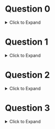 # Question 0

<details>
  <summary>Click to Expand</summary>

  Enter your _full name_ between the double quotes provided.

  _Your response should be 2 lines long_

</details>

# Question 1

<details>
  <summary>Click to Expand</summary>

  Create a list of two dictionaries `data` that contain two key-value pairs:
  * "city": string city name - use any two cities
  * "pm2.5": float measurement - use one value below 35 and one above 35

  Use either a traditional loop or list comprehension approach to create a new list variable `results` that contains dictionary entries in `data` where the "pm2.5" value is above 35

</details>

# Question 2

<details>
  <summary>Click to Expand</summary>

  Create a variable `water_levels` that is a list of of two strings with similar data as below:
  ```python
  2025-03-01, 2.54
  2025-03-02, 2.60
  ```

  Loop through each entry in your list and use the `strip()` method to pull out the date and float value. Create a dictionary with these parsed values and store them in a list so that you get the following result:
  ```python
  [
    {"date": "2025-03-01", "level": 2.54},
    {"date": "2025-03-02", "level": 2.60}
  ]
  ```

</details>

# Question 3

<details>
  <summary>Click to Expand</summary>

  Create a Python function called `quadratic` that takes four parameters below and returns the calculation of $ax^2 + bx + c$:
   - `x` : float, value to evaluate the function at
   - `a`: float, coefficient for $x^2$ term
   - `b`: float, coefficient for $x$ term
   - `c`: float, constant value

  Import the `numpy` library and use the `linspace()` method to generate 20 points evenly spaced between 0 and 10 and store the result in a variables `xs`
  
  Use a loop or list comprehension with your `quadratic()` function to create a new list `ys` that contains the results from the equation `2x^2 + 1` evaluated at each value in `xs`

</details>

